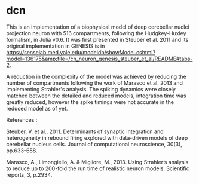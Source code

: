 # dcn
This is an implementation of a biophysical model of deep cerebellar nuclei projection neuron with 516 compartments, following the Hudgkey-Huxley formalism, in Julia v0.6. It was first presented in Steuber et al. 2011 and its original implementation in GENESIS is in https://senselab.med.yale.edu/modeldb/showModel.cshtml?model=136175&amp;file=/cn_neuron_genesis_steuber_et_al/README#tabs-2.

A reduction in the complexity of the model was achieved by reducing the number of compartments following the work of Marasco et al. 2013 and implementing Strahler's analysis. The spiking dynamics were closely matched between the detailed and reduced models, integration time was greatly reduced, however the spike timings were not accurate in the reduced model as of yet.

References :

Steuber, V. et al., 2011. Determinants of synaptic integration and heterogeneity in rebound firing explored with data-driven models of deep cerebellar nucleus cells. Journal of computational neuroscience, 30(3), pp.633–658.

Marasco, A., Limongiello, A. & Migliore, M., 2013. Using Strahler’s analysis to reduce up to 200-fold the run time of realistic neuron models. Scientific reports, 3, p.2934.

